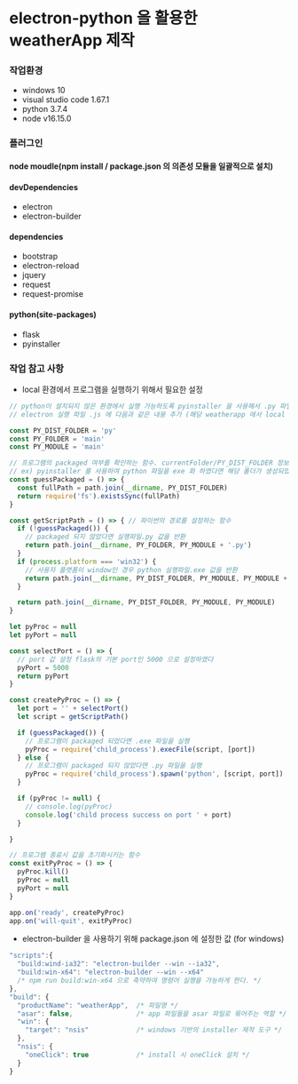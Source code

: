 # electron-python 을 활용한 weatherApp 제작

### 작업환경
- windows 10
- visual studio code 1.67.1
- python 3.7.4
- node v16.15.0

### 플러그인
#### node moudle(npm install / package.json 의 의존성 모듈을 일괄적으로 설치)
#### devDependencies
- electron
- electron-builder
#### dependencies
- bootstrap
- electron-reload
- jquery
- request
- request-promise

#### python(site-packages)
- flask
- pyinstaller

### 작업 참고 사항
* local 환경에서 프로그램을 실행하기 위해서 필요한 설정
```javascript
// python이 설치되지 않은 환경에서 실행 가능하도록 pyinstaller 을 사용해서 .py 파일을 .exe 파일로 변환
// electron 실행 파일 .js 에 다음과 같은 내용 추가 (해당 weatherapp 에서 local server는 flask를 사용하였습니다)

const PY_DIST_FOLDER = 'py'
const PY_FOLDER = 'main'
const PY_MODULE = 'main'

// 프로그램의 packaged 여부를 확인하는 함수. currentFolder/PY_DIST_FOLDER 정보의 존재 여부를 판별한다
// ex) pyinstaller 를 사용하여 python 파일을 exe 화 하였다면 해당 폴더가 생성되었으므로 true
const guessPackaged = () => {
  const fullPath = path.join(__dirname, PY_DIST_FOLDER)
  return require('fs').existsSync(fullPath)
}

const getScriptPath = () => { // 파이썬의 경로를 설정하는 함수
  if (!guessPackaged()) {
    // packaged 되지 않았다면 실행파일.py 값을 반환
    return path.join(__dirname, PY_FOLDER, PY_MODULE + '.py')
  }
  if (process.platform === 'win32') {
    // 사용자 플랫폼이 window인 경우 python 실행파일.exe 값을 반환
    return path.join(__dirname, PY_DIST_FOLDER, PY_MODULE, PY_MODULE + '.exe')
  }

  return path.join(__dirname, PY_DIST_FOLDER, PY_MODULE, PY_MODULE)
}

let pyProc = null
let pyPort = null

const selectPort = () => {
  // port 값 설정 flask의 기본 port인 5000 으로 설정하였다
  pyPort = 5000
  return pyPort
}

const createPyProc = () => {
  let port = '' + selectPort()
  let script = getScriptPath()

  if (guessPackaged()) {
    // 프로그램이 packaged 되었다면 .exe 파일을 실행
    pyProc = require('child_process').execFile(script, [port])
  } else {
    // 프로그램이 packaged 되지 않았다면 .py 파일을 실행
    pyProc = require('child_process').spawn('python', [script, port])
  }

  if (pyProc != null) {
    // console.log(pyProc)
    console.log('child process success on port ' + port)
  }

}

// 프로그램 종료시 값을 초기화시키는 함수
const exitPyProc = () => {
  pyProc.kill()
  pyProc = null
  pyPort = null
}

app.on('ready', createPyProc)
app.on('will-quit', exitPyProc)
```

* electron-builder 을 사용하기 위해 package.json 에 설정한 값 (for windows)
```javascript
"scripts":{
  "build:wind-ia32": "electron-builder --win --ia32",
  "build:win-x64": "electron-builder --win --x64"
  /* npm run build:win-x64 으로 축약하여 명령어 실행을 가능하게 한다. */
},
"build": {
  "productName": "weatherApp",  /* 파일명 */
  "asar": false,                /* app 파일들을 asar 파일로 묶어주는 역할 */
  "win": {
    "target": "nsis"            /* windows 기반의 installer 제작 도구 */
  },
  "nsis": {
    "oneClick": true            /* install 시 oneClick 설치 */
  }
}
```
